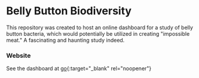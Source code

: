 # Belly Button Biodiversity #
This repository was created to host an online dashboard for a study of belly button bacteria, which would potentially be utilized in creating "impossible meat." A fascinating and haunting study indeed.

### Website ###
See the dashboard at [go]( https://tracie-f.github.io/bellybutton_biodiversity/){:target="_blank" rel="noopener"}

